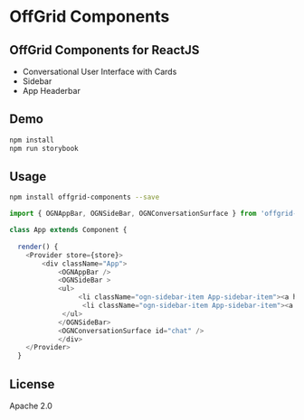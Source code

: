 # OffGrid Components

## OffGrid Components for ReactJS
* Conversational User Interface with Cards
* Sidebar
* App Headerbar

## Demo
``` bash
npm install
npm run storybook
```

## Usage
``` bash
npm install offgrid-components --save
```

``` js
import { OGNAppBar, OGNSideBar, OGNConversationSurface } from 'offgrid-components'

class App extends Component {
  
  render() {
    <Provider store={store}>
        <div className="App">
            <OGNAppBar />
            <OGNSideBar >
            <ul>
                 <li className="ogn-sidebar-item App-sidebar-item"><a href="#">Hello</a></li>
                  <li className="ogn-sidebar-item App-sidebar-item"><a href="#">World</a></li>
             </ul>
            </OGNSideBar>
            <OGNConversationSurface id="chat" />
            </div>
    </Provider>
  }
```

## License

Apache 2.0